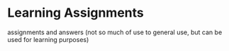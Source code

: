 # Learning Assignments

assignments and answers
(not so much of use to general use, but can be used for learning purposes)

